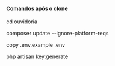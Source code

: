 <H4>Comandos após o clone</H4>
<p>cd ouvidoria</p>
<p>composer update --ignore-platform-reqs</p>
<p>copy .env.example .env</p>
<p>php artisan key:generate</p>

